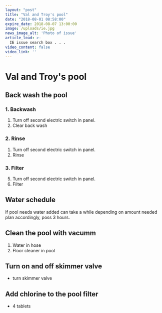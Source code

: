 ```yaml
---
layout: "post"
title: "Val and Troy's pool"
date: "2018-08-01 08:58:00"
expire_date: 2018-08-07 13:00:00
image: /uploads/ie.jpg
news_image_alt: 'Photo of issue'
article_lead: >-
  IE issue search box . . .
video_content: false
video_link: ''
---
```


# Val and Troy's pool

## Back wash the pool
### 1. Backwash
1.  Turn off second electric switch in panel.
2.  Clear back wash

### 2. Rinse
1.  Turn off second electric switch in panel.
2.  Rinse

### 3. Filter
5.  Turn off second electric switch in panel.
6.  Filter

## Water schedule
If pool needs water added can take a while depending on amount needed plan accordingly, poss 3 hours.

## Clean the pool with vacumm
1.  Water in hose
2.  Floor cleaner in pool

## Turn on and off skimmer valve
*   turn skimmer valve

## Add chlorine to the pool filter
*   4 tablets

